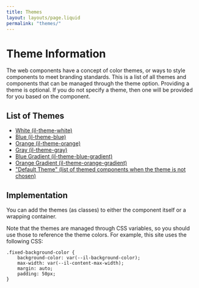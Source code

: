 ```yaml
---
title: Themes
layout: layouts/page.liquid
permalink: "themes/"
---
```

# Theme Information

The web components have a concept of color themes, or ways to style components to meet branding standards. This is a list of all themes and components that can be managed through the theme option. Providing a theme is optional. If you do not specify a theme, then one will be provided for you based on the component. 

## List of Themes

* <a href="/themes/il-theme-white/index.html">White (il-theme-white)</a>
* <a href="/themes/il-theme-blue/index.html">Blue (il-theme-blue)</a>
* <a href="/themes/il-theme-orange/index.html">Orange (il-theme-orange)</a>
* <a href="/themes/il-theme-gray/index.html">Gray (il-theme-gray)</a>
* <a href="/themes/il-theme-blue-gradient/index.html">Blue Gradient (il-theme-blue-gradient)</a>
* <a href="/themes/il-theme-orange-gradient/index.html">Orange Gradient (il-theme-orange-gradient)</a>
* <a href="/themes/il-theme-default/index.html">"Default Theme" (list of themed components when the theme is not chosen)</a>

## Implementation

You can add the themes (as classes) to either the component itself or a wrapping container. 

Note that the themes are managed through CSS variables, so you should use those to reference the theme colors. For example, this site uses the following CSS: 

    .fixed-background-color {
        background-color: var(--il-background-color);
        max-width: var(--il-content-max-width);
        margin: auto;
        padding: 50px;
    }

